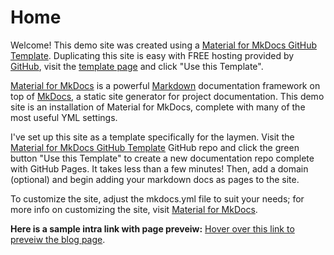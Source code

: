 # Home

Welcome! This demo site was created using a [Material for MkDocs GitHub Template](https://github.com/OldManUmby/material-for-mkdocs-template). Duplicating this site is easy with FREE hosting provided by [GitHub](https://github.com), visit the [template page](https://github.com/OldManUmby/material-for-mkdocs-template) and click "Use this Template".

[Material for MkDocs](https://squidfunk.github.io/mkdocs-material/getting-started/) is a powerful [Markdown](https://www.markdownguide.org) documentation framework on top of [MkDocs](https://www.mkdocs.org), a static site generator for project documentation. This demo site is an installation of Material for MkDocs, complete with many of the most useful YML settings.

I've set up this site as a template specifically for the laymen. Visit the [Material for MkDocs GitHub Template](https://github.com/OldManUmby/material-for-mkdocs-template) GitHub repo and click the green button "Use this Template" to create a new documentation repo complete with GitHub Pages. It takes less than a few minutes! Then, add a domain (optional) and begin adding your markdown docs as pages to the site.

To customize the site, adjust the mkdocs.yml file to suit your needs; for more info on customizing the site, visit [Material for MkDocs](https://squidfunk.github.io/mkdocs-material/getting-started/).

**Here is a sample intra link with page preveiw:** [Hover over this link to preveiw the blog page](https://oldmanumby.github.io/material-for-mkdocs-template/blog/#posts).